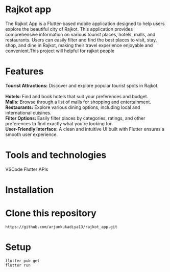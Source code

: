 # Rajkot app

The Rajkot App is a Flutter-based mobile application designed to help users explore the beautiful city of Rajkot. This application provides comprehensive information on various tourist places, hotels, malls, and restaurants. Users can easily filter and find the best places to visit, stay, shop, and dine in Rajkot, making their travel experience enjoyable and convenient.This project will helpful for rajkot people

# Features
<b>Tourist Attractions:</b> Discover and explore popular tourist spots in Rajkot.<br>
<br><b>Hotels: </b>Find and book hotels that suit your preferences and budget.
<br><b>Malls:</b> Browse through a list of malls for shopping and entertainment.
<br><b>Restaurants:</b> Explore various dining options, including local and international cuisines.
<br><b>Filter Options: </b>Easily filter places by categories, ratings, and other preferences to find exactly what you're looking for.
<br><b>User-Friendly Interface:</b> A clean and intuitive UI built with Flutter ensures a smooth user experience.
# Tools and technologies
VSCode
Flutter
APIs
# Installation
# Clone this repository
```
https://github.com/arjunkukadiya13/rajkot_app.git
```
# Setup
```
flutter pub get
flutter run
```
